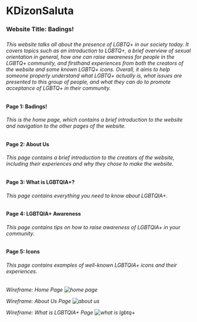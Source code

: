 # KDizonSaluta

<h3> Website Title: Badings! <h3>

<h6> This website talks all about the presence of LGBTQ+ in our society today. It covers topics such as an introduction to LGBTQ+, a brief overview of sexual orientation in general, how one can raise awareness for people in the LGBTQ+ community, and firsthand experiences from both the creators of the website and some known LGBTQ+ icons. Overall, it aims to help someone properly understand what LGBTQ+ actually is, what issues are presented to this group of people, and what they can do to promote acceptance of LGBTQ+ in their community. <h6>

<h4> Page 1: Badings! <h4>
<h6> This is the home page, which contains a brief introduction to the website and navigation to the other pages of the website. <h6>

<h4> Page 2: About Us <h4>
<h6> This page contains a brief introduction to the creators of the website, including their experiences and why they chose to make the website. <h6>

<h4> Page 3: What is LGBTQIA+? <h4>
<h6> This page contains everything you need to know about LGBTQIA+. <h6>

<h4> Page 4: LGBTQIA+ Awareness <h4>
<h6> This page contains tips on how to raise awareness of LGBTQIA+ in your community. <h6>

<h4> Page 5: Icons <h4>
<h6> This page contains examples of well-known LGBTQIA+ icons and their experiences. <h6>

Wireframe: Home Page
![home page](https://user-images.githubusercontent.com/112600680/200201896-8c1f16a7-28df-463d-9a21-fa984f6148d4.png)

Wireframe: About Us Page
![about us](https://user-images.githubusercontent.com/112600680/200202281-d06ae45a-547f-4bb2-ad21-b01528c931e8.png)

Wireframe: What is LGBTQIA+ Page
![what is lgbtq+](https://user-images.githubusercontent.com/112600680/200202308-1fe06fad-9e4c-4344-82fc-b097fc37c098.png)
